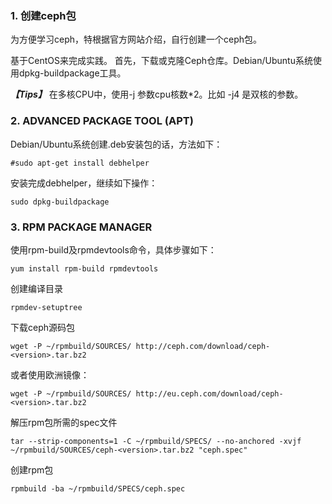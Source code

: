 <!--
author: os4uinfo
head: https://os4u.info/blog/img/sun.png
date: 2017-07-19
title: Ceph 源码打包
tags: Ceph
images: https://os4u.info/blog/img/sun.png
category: Ceph
status: publish
summary: Ceph是一个分布式开源块存储，文件存储，对象存储的存储解决方案。开放、可扩展、分布式的本质使得ceph逐渐变成一个主流的云存储解决方案。
-->

### 1. 创建ceph包
为方便学习ceph，特根据官方网站介绍，自行创建一个ceph包。

基于CentOS来完成实践。
首先，下载或克隆Ceph仓库。Debian/Ubuntu系统使用dpkg-buildpackage工具。

***【Tips】*** 在多核CPU中，使用-j 参数cpu核数*2。比如 -j4 是双核的参数。


### 2. ADVANCED PACKAGE TOOL (APT)

Debian/Ubuntu系统创建.deb安装包的话，方法如下：

```
#sudo apt-get install debhelper
```
安装完成debhelper，继续如下操作：

```
sudo dpkg-buildpackage
```



### 3. RPM PACKAGE MANAGER

使用rpm-build及rpmdevtools命令，具体步骤如下：

```
yum install rpm-build rpmdevtools
```

创建编译目录
```
rpmdev-setuptree
```

下载ceph源码包
```
wget -P ~/rpmbuild/SOURCES/ http://ceph.com/download/ceph-<version>.tar.bz2
```
或者使用欧洲镜像：

```
wget -P ~/rpmbuild/SOURCES/ http://eu.ceph.com/download/ceph-<version>.tar.bz2

```
解压rpm包所需的spec文件

```
tar --strip-components=1 -C ~/rpmbuild/SPECS/ --no-anchored -xvjf ~/rpmbuild/SOURCES/ceph-<version>.tar.bz2 "ceph.spec"
```

创建rpm包

```
rpmbuild -ba ~/rpmbuild/SPECS/ceph.spec
```